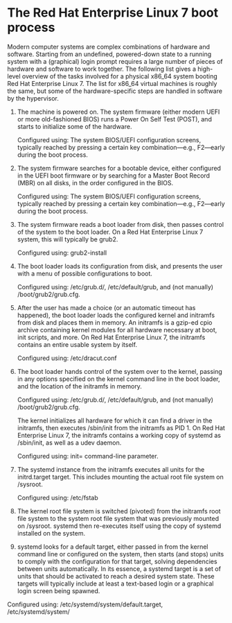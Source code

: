 # The Red Hat Enterprise Linux 7 boot process
Modern computer systems are complex combinations of hardware and software. Starting from an undefined, powered-down state to a running system with a (graphical) login prompt requires a large number of pieces of hardware and software to work together. The following list gives a high-level overview of the tasks involved for a physical x86_64 system booting Red Hat Enterprise Linux 7. The list for x86_64 virtual machines is roughly the same, but some of the hardware-specific steps are handled in software by the hypervisor.

1. The machine is powered on. The system firmware (either modern UEFI or more old-fashioned BIOS) runs a Power On Self Test (POST), and starts to initialize some of the hardware.

   Configured using: The system BIOS/UEFI configuration screens, typically reached by pressing a certain key combination—e.g., F2—early during the boot process.

2. The system firmware searches for a bootable device, either configured in the UEFI boot firmware or by searching for a Master Boot Record (MBR) on all disks, in the order configured in the BIOS.

   Configured using: The system BIOS/UEFI configuration screens, typically reached by pressing a certain key combination—e.g., F2—early during the boot process.

3. The system firmware reads a boot loader from disk, then passes control of the system to the boot loader. On a Red Hat Enterprise Linux 7 system, this will typically be grub2.

   Configured using: grub2-install

4. The boot loader loads its configuration from disk, and presents the user with a menu of possible configurations to boot.

   Configured using: /etc/grub.d/, /etc/default/grub, and (not manually) /boot/grub2/grub.cfg.

5. After the user has made a choice (or an automatic timeout has happened), the boot loader loads the configured kernel and initramfs from disk and places them in memory. An initramfs is a gzip-ed cpio archive containing kernel modules for all hardware necessary at boot, init scripts, and more. On Red Hat Enterprise Linux 7, the initramfs contains an entire usable system by itself.

   Configured using: /etc/dracut.conf

7. The boot loader hands control of the system over to the kernel, passing in any options specified on the kernel command line in the boot loader, and the location of the initramfs in memory.

   Configured using: /etc/grub.d/, /etc/default/grub, and (not manually) /boot/grub2/grub.cfg.

   The kernel initializes all hardware for which it can find a driver in the initramfs, then executes /sbin/init from the initramfs as PID 1. On Red Hat Enterprise Linux 7, the initramfs contains a working copy of systemd as /sbin/init, as well as a udev daemon.

   Configured using: init= command-line parameter.

8. The systemd instance from the initramfs executes all units for the initrd.target target. This includes mounting the actual root file system on /sysroot.

   Configured using: /etc/fstab

9. The kernel root file system is switched (pivoted) from the initramfs root file system to the system root file system that was previously mounted on /sysroot. systemd then re-executes itself using the copy of systemd installed on the system.


10. systemd looks for a default target, either passed in from the kernel command line or configured on the system, then starts (and stops) units to comply with the configuration for that target, solving dependencies between units automatically. In its essence, a systemd target is a set of units that should be activated to reach a desired system state. These targets will typically include at least a text-based login or a graphical login screen being spawned.

   Configured using: /etc/systemd/system/default.target, /etc/systemd/system/
